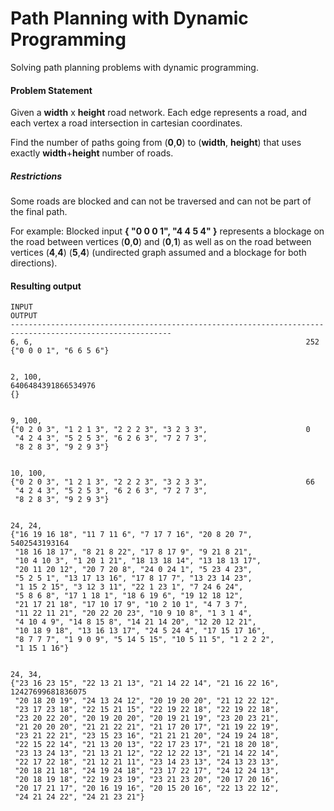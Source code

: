 Path Planning with Dynamic Programming
===================
Solving path planning problems with dynamic programming.


#### Problem Statement
Given a **width** x **height** road network. Each edge represents a road, and each vertex a road intersection in cartesian coordinates.

Find the number of paths going from (**0**,**0**) to (**width**, **height**) that uses exactly **width**+**height** number of roads. 

##### Restrictions 
Some roads are blocked and can not be traversed and can not be part of the final path. 

For example: Blocked input **{ "0 0 0 1", "4 4 5 4" }** represents a blockage on the road between vertices (**0**,**0**) and (**0**,**1**) as well as on the road between vertices (**4**,**4**) (**5**,**4**) (undirected graph assumed and a blockage for both directions).


#### Resulting output


```
INPUT                                                             OUTPUT
----------------------------------------------------------------------------------------------------------
6, 6,                                                             252
{"0 0 0 1", "6 6 5 6"}


2, 100,                                                           6406484391866534976      
{}


9, 100, 
{"0 2 0 3", "1 2 1 3", "2 2 2 3", "3 2 3 3",                      0
 "4 2 4 3", "5 2 5 3", "6 2 6 3", "7 2 7 3", 
 "8 2 8 3", "9 2 9 3"}


10, 100, 
{"0 2 0 3", "1 2 1 3", "2 2 2 3", "3 2 3 3",                      66
 "4 2 4 3", "5 2 5 3", "6 2 6 3", "7 2 7 3", 
 "8 2 8 3", "9 2 9 3"} 


24, 24, 
{"16 19 16 18", "11 7 11 6", "7 17 7 16", "20 8 20 7",            5402543193164
 "18 16 18 17", "8 21 8 22", "17 8 17 9", "9 21 8 21", 
 "10 4 10 3", "1 20 1 21", "18 13 18 14", "13 18 13 17", 
 "20 11 20 12", "20 7 20 8", "24 0 24 1", "5 23 4 23", 
 "5 2 5 1", "13 17 13 16", "17 8 17 7", "13 23 14 23", 
 "1 15 2 15", "3 12 3 11", "22 1 23 1", "7 24 6 24", 
 "5 8 6 8", "17 1 18 1", "18 6 19 6", "19 12 18 12", 
 "21 17 21 18", "17 10 17 9", "10 2 10 1", "4 7 3 7", 
 "11 22 11 21", "20 22 20 23", "10 9 10 8", "1 3 1 4", 
 "4 10 4 9", "14 8 15 8", "14 21 14 20", "12 20 12 21", 
 "10 18 9 18", "13 16 13 17", "24 5 24 4", "17 15 17 16", 
 "8 7 7 7", "1 9 0 9", "5 14 5 15", "10 5 11 5", "1 2 2 2", 
 "1 15 1 16"}


24, 34, 
{"23 16 23 15", "22 13 21 13", "21 14 22 14", "21 16 22 16",      12427699681836075
 "20 18 20 19", "24 13 24 12", "20 19 20 20", "21 12 22 12", 
 "23 17 23 18", "22 15 21 15", "22 19 22 18", "22 19 22 18", 
 "23 20 22 20", "20 19 20 20", "20 19 21 19", "23 20 23 21", 
 "21 20 20 20", "21 21 22 21", "21 17 20 17", "21 19 22 19", 
 "23 21 22 21", "23 15 23 16", "21 21 21 20", "24 19 24 18", 
 "22 15 22 14", "21 13 20 13", "22 17 23 17", "21 18 20 18", 
 "23 13 24 13", "21 13 21 12", "22 12 22 13", "21 14 22 14", 
 "22 17 22 18", "21 12 21 11", "23 14 23 13", "24 13 23 13", 
 "20 18 21 18", "24 19 24 18", "23 17 22 17", "24 12 24 13", 
 "20 18 19 18", "22 19 23 19", "23 21 23 20", "20 17 20 16", 
 "20 17 21 17", "20 16 19 16", "20 15 20 16", "22 13 22 12", 
 "24 21 24 22", "24 21 23 21"}

```


